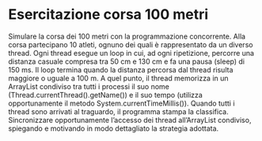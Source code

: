# Esercitazione corsa 100 metri

Simulare la corsa dei 100 metri con la programmazione concorrente. Alla corsa partecipano 10 atleti, ognuno dei quali è rappresentato da un diverso thread. Ogni thread esegue un loop in cui, ad ogni ripetizione, percorre una distanza casuale compresa tra 50 cm e 130 cm e fa una pausa (sleep) di 150 ms. Il loop termina quando la distanza percorsa dal thread risulta maggiore o uguale a 100 m. A quel punto, il thread memorizza in un ArrayList condiviso tra tutti i processi il suo nome (Thread.currentThread().getName()) e il suo tempo (utilizza opportunamente il metodo System.currentTimeMillis()). Quando tutti i thread sono arrivati al traguardo, il programma stampa la classifica. Sincronizzare opportunamente l’accesso dei thread all’ArrayList condiviso, spiegando e motivando in modo dettagliato la strategia adottata.